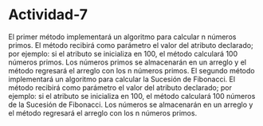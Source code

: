 # Actividad-7
El primer método implementará un algoritmo para calcular n números primos. El método recibirá como parámetro el valor del atributo declarado; por ejemplo: si el atributo se inicializa en 100, el método calculará 100 números primos. Los números primos se almacenarán en un arreglo y el método regresará el arreglo con los n números primos.
El segundo método implementará un algoritmo para calcular la Sucesión de Fibonacci. El método recibirá como parámetro el valor del atributo declarado; por ejemplo: si el atributo se inicializa en 100, el método calculará 100 números de la Sucesión de Fibonacci. Los números se almacenarán en un arreglo y el método regresará el arreglo con los n números primos.

